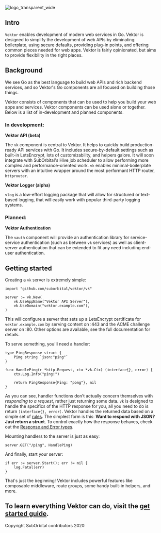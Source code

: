 ![logo_transparent_wide](https://user-images.githubusercontent.com/5942370/79701505-ac2d8f80-826b-11ea-8681-4346765a1802.png)

## Intro
`Vektor` enables development of modern web services in Go. Vektor is designed to simplify the development of web APIs by eliminating boilerplate, using secure defaults, providing plug-in points, and offering common pieces needed for web apps. Vektor is fairly opinionated, but aims to provide flexibility in the right places.

## Background
We see Go as the best language to build web APIs and rich backend services, and so Vektor's Go components are all focused on building those things. 

Vektor consists of components that can be used to help you build your web apps and services. Vektor components can be used alone or together. Below is a list of in-development and planned components.

### In development:

**Vektor API (beta)**

The `vk` component is central to Vektor. It helps to quickly build production-ready API services with Go. It includes secure-by-default settings such as built-in LetsEncrypt, lots of customizability, and helpers galore. It will soon integrate with SubOrbital's Hive job scheduler to allow performing more complex and performance-oriented work. `vk` enables minimal-boilerplate servers with an intuitive wrapper around the most performant HTTP router, `httprouter`.

**Vektor Logger (alpha)**

`vlog` is a low-effort logging package that will allow for structured or text-based logging, that will easily work with popular third-party logging systems.

### Planned:

**Vektor Authentication**

The `vauth` component will provide an authentication library for service-service authentication (such as between `vk` services) as well as client-server authentication that can be extended to fit any need including end-user authentication.

## Getting started

Creating a `vk` server is extremely simple:
```golang
import "github.com/suborbital/vektor/vk"

server := vk.New(
	vk.UseAppName("Vektor API Server"),
	vk.UseDomain("vektor.example.com"),
)
```
This will configure a server that sets up a LetsEncrypt certificate for `vektor.example.com` by serving content on :443 and the ACME challenge server on :80. Other options are available, see the full documentation for details.

To serve something, you'll need a handler:
```golang
type PingResponse struct {
	Ping string `json:"ping"`
}

func HandlePing(r *http.Request, ctx *vk.Ctx) (interface{}, error) {
	ctx.Log.Info("ping!")

	return PingResponse{Ping: "pong"}, nil
}
```
As you can see, handler functions don't actually concern themselves with _responding to a request_, rather just returning some data. `vk` is designed to handle the specifics of the HTTP response for you, all you need to do is return `(interface{}, error)`. Vektor handles the returned data based on a simple set of [rules](./docs/responses.md). The simplest form is this: **Want to respond with JSON? Just return a struct**. To control exactly how the response behaves, check out the [Response and Error types](./docs/responses.md).

Mounting handlers to the server is just as easy:
```golang
server.GET("/ping", HandlePing)
```

And finally, start your server:
```golang
if err := server.Start(); err != nil {
	log.Fatal(err)
}
```

That's just the beginning! Vektor includes powerful features like composable middleware, route groups, some handy built-in helpers, and more.

## To learn everything Vektor can do, visit the [get started guide](./docs/getstarted.md).

Copyright SubOrbital contributors 2020